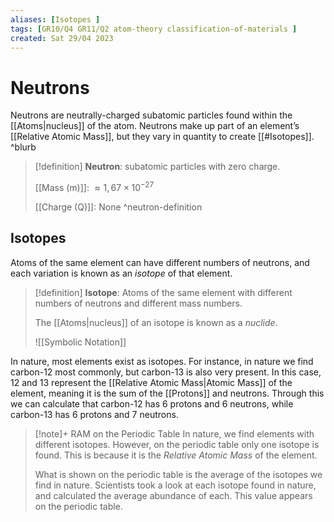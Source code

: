 ```yaml
---
aliases: [Isotopes ]
tags: [GR10/Q4 GR11/Q2 atom-theory classification-of-materials ]
created: Sat 29/04 2023
---
```

# Neutrons
Neutrons are neutrally-charged subatomic particles found within the [[Atoms|nucleus]] of  the atom. Neutrons make up part of an element’s [[Relative Atomic Mass]], but they vary in quantity to create [[#Isotopes]].  ^blurb

> [!definition]
> **Neutron**: subatomic particles with zero charge.
> 
> [[Mass (m)]]: $\approx 1,67 \times 10^{-27}$
>
> [[Charge (Q)]]: None
^neutron-definition


## Isotopes
Atoms of the same element can have different numbers of neutrons, and each variation is known as an *isotope* of that element. 

> [!definition]
> **Isotope**: Atoms of the same element with different numbers of neutrons and different mass numbers. 
>
>The [[Atoms|nucleus]] of an isotope is known as a *nuclide*.
>
> ![[Symbolic Notation]]

In nature, most elements exist as isotopes. For instance, in nature we find carbon-12 most commonly, but carbon-13 is also very present. In this case, 12 and 13 represent the [[Relative Atomic Mass|Atomic Mass]] of the element, meaning it is the sum of the [[Protons]] and neutrons. Through this we can calculate that carbon-12 has 6 protons and 6 neutrons, while carbon-13 has 6 protons and 7 neutrons. 

> [!note]+ RAM on the Periodic Table
> In nature, we find elements with different isotopes. However, on the periodic table only one isotope is found. This is because it is the *Relative Atomic Mass* of the element.
>
> What is shown on the periodic table is the average of the isotopes we find in nature. Scientists took a look at each isotope found in nature, and calculated the average abundance of each. This value appears on the periodic table. 
